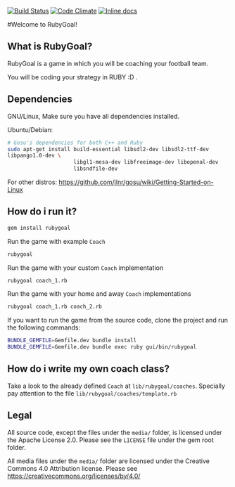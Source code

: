 [![Build Status](https://travis-ci.org/wyeworks/rubygoal.png)](https://travis-ci.org/wyeworks/rubygoal)
[![Code Climate](https://codeclimate.com/github/wyeworks/rubygoal.png)](https://codeclimate.com/github/wyeworks/rubygoal)
[![Inline docs](http://inch-ci.org/github/wyeworks/rubygoal.png?branch=master)](http://inch-ci.org/github/wyeworks/rubygoal)

#Welcome to RubyGoal!

## What is RubyGoal?

RubyGoal is a game in which you will be coaching your football team.

You will be coding your strategy in RUBY :D .

## Dependencies

GNU/Linux, Make sure you have all dependencies installed.

Ubuntu/Debian:

```bash
# Gosu's dependencies for both C++ and Ruby
sudo apt-get install build-essential libsdl2-dev libsdl2-ttf-dev
libpango1.0-dev \
                     libgl1-mesa-dev libfreeimage-dev libopenal-dev
                     libsndfile-dev
```

For other distros:  https://github.com/jlnr/gosu/wiki/Getting-Started-on-Linux

## How do i run it?

```bash
gem install rubygoal
```

Run the game with example `Coach`
```bash
rubygoal
```

Run the game with your custom `Coach` implementation
```bash
rubygoal coach_1.rb
```

Run the game with your home and away `Coach` implementations
```bash
rubygoal coach_1.rb coach_2.rb
```

If you want to run the game from the source code, clone the project and
run the following commands:

```bash
BUNDLE_GEMFILE=Gemfile.dev bundle install
BUNDLE_GEMFILE=Gemfile.dev bundle exec ruby gui/bin/rubygoal
```

## How do i write my own coach class?

Take a look to the already defined `Coach` at `lib/rubygoal/coaches`.
Specially pay attention to the file `lib/rubygoal/coaches/template.rb`



## Legal
All source code, except the files under the `media/` folder, is
licensed under the Apache License 2.0. Please see the `LICENSE` file under
the gem root folder.

All media files under the `media/` folder are licensed under the Creative
Commons 4.0 Attribution license. Please see https://creativecommons.org/licenses/by/4.0/
